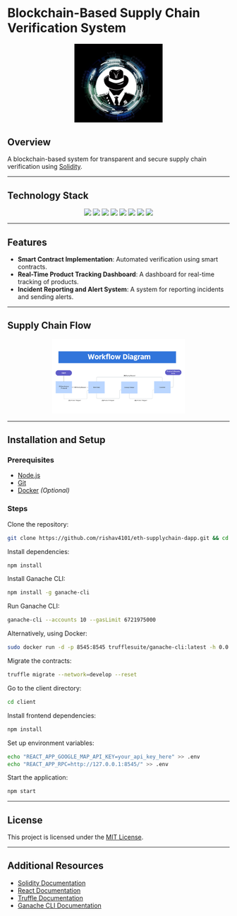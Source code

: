 # Blockchain-Based Supply Chain Verification System

<p align="center">
  <img src="logo.png" width="200">
</p>

## Overview
A blockchain-based system for transparent and secure supply chain verification using [Solidity](https://docs.soliditylang.org/en/v0.8.4/).

---

## Technology Stack

<p align="center">
  <img src="https://github.com/rishav4101/eth-supplychain-dapp/blob/main/images/ganachetrans.png" width="90">
  <img src="https://github.com/rishav4101/eth-supplychain-dapp/blob/main/images/Solidity.svg" width="80">
  <img src="https://github.com/rishav4101/eth-supplychain-dapp/blob/main/images/react.png" width="80">
  <img src="https://github.com/rishav4101/eth-supplychain-dapp/blob/main/images/trufflenew.png" width="50">
  <img src="https://github.com/rishav4101/eth-supplychain-dapp/blob/main/images/web3.jpg" width="60">
  <img src="https://github.com/rishav4101/eth-supplychain-dapp/blob/main/images/mat.png" width="60">
  <img src="https://github.com/rishav4101/eth-supplychain-dapp/blob/main/images/express.svg" width="50">
  <img src="https://github.com/rishav4101/eth-supplychain-dapp/blob/main/images/nginx.png" width="80">
</p>

---

## Features
- **Smart Contract Implementation**: Automated verification using smart contracts.
- **Real-Time Product Tracking Dashboard**: A dashboard for real-time tracking of products.
- **Incident Reporting and Alert System**: A system for reporting incidents and sending alerts.

---

## Supply Chain Flow

<p align="center">  
    <img src="Manufacturer.png" width="300">  
</p>

---

## Installation and Setup

### Prerequisites
- [Node.js](https://nodejs.org/)
- [Git](https://git-scm.com/)
- [Docker](https://www.docker.com/) *(Optional)*

### Steps
Clone the repository:
```bash
git clone https://github.com/rishav4101/eth-supplychain-dapp.git && cd eth-supplychain-dapp
```

Install dependencies:
```bash
npm install
```

Install Ganache CLI:
```bash
npm install -g ganache-cli
```

Run Ganache CLI:
```bash
ganache-cli --accounts 10 --gasLimit 6721975000
```

Alternatively, using Docker:
```bash
sudo docker run -d -p 8545:8545 trufflesuite/ganache-cli:latest -h 0.0.0.0 --accounts 10 --gasLimit 6721975000
```

Migrate the contracts:
```bash
truffle migrate --network=develop --reset
```

Go to the client directory:
```bash
cd client
```

Install frontend dependencies:
```bash
npm install
```

Set up environment variables:
```bash
echo "REACT_APP_GOOGLE_MAP_API_KEY=your_api_key_here" >> .env
echo "REACT_APP_RPC=http://127.0.0.1:8545/" >> .env
```

Start the application:
```bash
npm start
```

---

## License
This project is licensed under the [MIT License](https://opensource.org/licenses/MIT).

---

## Additional Resources
- [Solidity Documentation](https://docs.soliditylang.org/en/v0.8.4/)
- [React Documentation](https://reactjs.org/docs/getting-started.html)
- [Truffle Documentation](https://www.trufflesuite.com/docs/truffle/reference/configuration)
- [Ganache CLI Documentation](https://www.trufflesuite.com/docs/ganache/overview)

